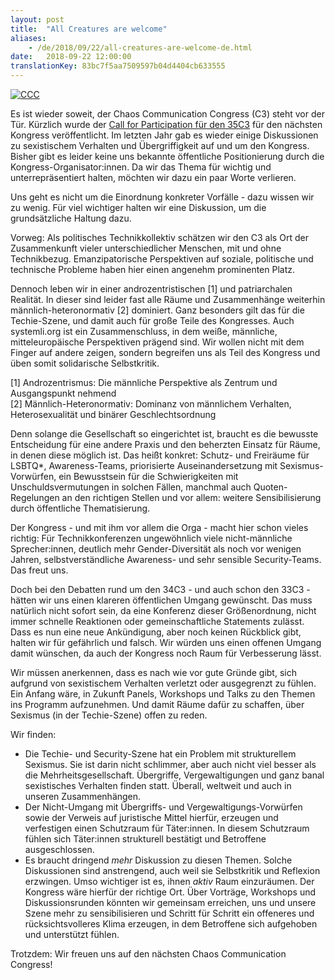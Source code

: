 ```yaml
---
layout: post
title:  "All Creatures are welcome"
aliases:
    - /de/2018/09/22/all-creatures-are-welcome-de.html
date:   2018-09-22 12:00:00
translationKey: 83bc7f5aa7509597b04d4404cb633555
---
```

[![CCC](/assets/img/ccc.jpg)](/assets/img/ccc.jpg)

Es ist wieder soweit, der Chaos Communication Congress (C3) steht vor der Tür. Kürzlich wurde der 
[Call for Participation für den 35C3](https://events.ccc.de/2018/09/11/35c3-call-for-participation-und-leitfaden-zur-einreichung/) 
für den nächsten Kongress veröffentlicht. Im letzten Jahr gab es wieder einige Diskussionen zu sexistischem Verhalten 
und Übergriffigkeit auf und um den Kongress. Bisher gibt es leider keine uns bekannte öffentliche Positionierung durch 
die Kongress-Organisator:innen. Da wir das Thema für wichtig und unterrepräsentiert halten, möchten wir dazu ein paar 
Worte verlieren.

Uns geht es nicht um die Einordnung konkreter Vorfälle - dazu wissen wir zu wenig. Für viel wichtiger halten wir eine 
Diskussion, um die grundsätzliche Haltung dazu.

Vorweg: Als politisches Technikkollektiv schätzen wir den C3 als Ort der Zusammenkunft vieler unterschiedlicher 
Menschen, mit und ohne Technikbezug. Emanzipatorische Perspektiven auf soziale, politische und technische Probleme 
haben hier einen angenehm prominenten Platz.

Dennoch leben wir in einer androzentristischen [1] und patriarchalen Realität. In dieser sind leider fast alle Räume 
und Zusammenhänge weiterhin männlich-heteronormativ [2] dominiert. Ganz besonders gilt das für die Techie-Szene, und 
damit auch für große Teile des Kongresses. Auch systemli.org ist ein Zusammenschluss, in dem weiße, männliche, 
mitteleuropäische Perspektiven prägend sind. Wir wollen nicht mit dem Finger auf andere zeigen, sondern begreifen uns 
als Teil des Kongress und üben somit solidarische Selbstkritik.

[1] Androzentrismus: Die männliche Perspektive als Zentrum und Ausgangspunkt nehmend  
[2] Männlich-Heteronormativ: Dominanz von männlichem Verhalten, Heterosexualität und binärer Geschlechtsordnung

Denn solange die Gesellschaft so eingerichtet ist, braucht es die bewusste Entscheidung für eine andere Praxis und den 
beherzten Einsatz für Räume, in denen diese möglich ist. Das heißt konkret: Schutz- und Freiräume für LSBTQ*, 
Awareness-Teams, priorisierte Auseinandersetzung mit Sexismus-Vorwürfen, ein Bewusstsein für die Schwierigkeiten mit 
Unschuldsvermutungen in solchen Fällen, manchmal auch Quoten-Regelungen an den richtigen Stellen und vor allem: weitere 
Sensibilisierung durch öffentliche Thematisierung.

Der Kongress - und mit ihm vor allem die Orga - macht hier schon vieles richtig: Für Technikkonferenzen ungewöhnlich 
viele nicht-männliche Sprecher:innen, deutlich mehr Gender-Diversität als noch vor wenigen Jahren, selbstverständliche 
Awareness- und sehr sensible Security-Teams. Das freut uns.

Doch bei den Debatten rund um den 34C3 - und auch schon den 33C3 - hätten wir uns einen klareren öffentlichen Umgang 
gewünscht. Das muss natürlich nicht sofort sein, da eine Konferenz dieser Größenordnung, nicht immer schnelle 
Reaktionen oder gemeinschaftliche Statements zulässt. Dass es nun eine neue Ankündigung, aber noch keinen Rückblick 
gibt, halten wir für gefährlich und falsch. Wir würden uns einen offenen Umgang damit wünschen, da auch der Kongress 
noch Raum für Verbesserung lässt.

Wir müssen anerkennen, dass es nach wie vor gute Gründe gibt, sich aufgrund von sexistischem Verhalten verletzt oder 
ausgegrenzt zu fühlen. Ein Anfang wäre, in Zukunft Panels, Workshops und Talks zu den Themen ins Programm aufzunehmen. 
Und damit Räume dafür zu schaffen, über Sexismus (in der Techie-Szene) offen zu reden.

Wir finden:

* Die Techie- und Security-Szene hat ein Problem mit strukturellem Sexismus. Sie ist darin nicht schlimmer, aber auch 
  nicht viel besser als die Mehrheitsgesellschaft. Übergriffe, Vergewaltigungen und ganz banal sexistisches Verhalten 
  finden statt. Überall, weltweit und auch in unseren Zusammenhängen.
* Der Nicht-Umgang mit Übergriffs- und Vergewaltigungs-Vorwürfen sowie der Verweis auf juristische Mittel hierfür, 
  erzeugen und verfestigen einen Schutzraum für Täter:innen. In diesem Schutzraum fühlen sich Täter:innen strukturell 
  bestätigt und Betroffene ausgeschlossen.
* Es braucht dringend *mehr* Diskussion zu diesen Themen. Solche Diskussionen sind anstrengend, auch weil sie 
  Selbstkritik und Reflexion erzwingen. Umso wichtiger ist es, ihnen *aktiv* Raum einzuräumen. Der Kongress wäre 
  hierfür der richtige Ort. Über Vorträge, Workshops und Diskussionsrunden könnten wir gemeinsam erreichen, uns und 
  unsere Szene mehr zu sensibilisieren und Schritt für Schritt ein offeneres und rücksichtsvolleres Klima erzeugen, in 
  dem Betroffene sich aufgehoben und unterstützt fühlen.

Trotzdem: Wir freuen uns auf den nächsten Chaos Communication Congress!
